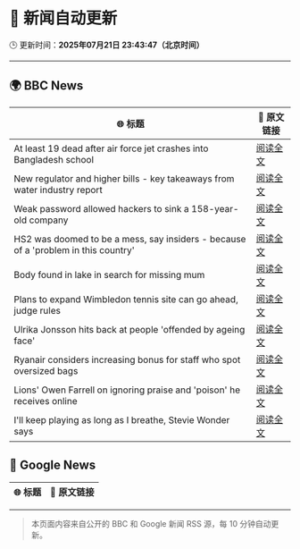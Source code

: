 # 🧠 新闻自动更新

🕒 更新时间：**2025年07月21日 23:43:47（北京时间）**

---

## 🌍 BBC News

| 🌐 标题 | 🔗 原文链接 |
|--------|-------------|
| At least 19 dead after air force jet crashes into Bangladesh school | [阅读全文](https://www.bbc.com/news/articles/c75rprqwr67o) |
| New regulator and higher bills - key takeaways from water industry report | [阅读全文](https://www.bbc.com/news/articles/cly1kwdze5qo) |
| Weak password allowed hackers to sink a 158-year-old company | [阅读全文](https://www.bbc.com/news/articles/cx2gx28815wo) |
| HS2 was doomed to be a mess, say insiders - because of a 'problem in this country' | [阅读全文](https://www.bbc.com/news/articles/cx2l8kq52y8o) |
| Body found in lake in search for missing mum | [阅读全文](https://www.bbc.com/news/articles/cnvml4027j3o) |
| Plans to expand Wimbledon tennis site can go ahead, judge rules | [阅读全文](https://www.bbc.com/news/articles/cwyr7e394p0o) |
| Ulrika Jonsson hits back at people 'offended by ageing face' | [阅读全文](https://www.bbc.com/news/articles/c0rvl1n7v0eo) |
| Ryanair considers increasing bonus for staff who spot oversized bags | [阅读全文](https://www.bbc.com/news/articles/c75rp3w77kpo) |
| Lions' Owen Farrell on ignoring praise and 'poison' he receives online | [阅读全文](https://www.bbc.com/sport/rugby-union/articles/cwyedepx749o) |
| I'll keep playing as long as I breathe, Stevie Wonder says | [阅读全文](https://www.bbc.com/news/articles/c1k81r9ejpeo) |

## 📰 Google News

| 🌐 标题 | 🔗 原文链接 |
|--------|-------------|

---
> 本页面内容来自公开的 BBC 和 Google 新闻 RSS 源，每 10 分钟自动更新。
